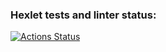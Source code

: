### Hexlet tests and linter status:
[![Actions Status](https://github.com/Asstaroth666/frontend-project-46/actions/workflows/hexlet-check.yml/badge.svg)](https://github.com/Asstaroth666/frontend-project-46/actions)